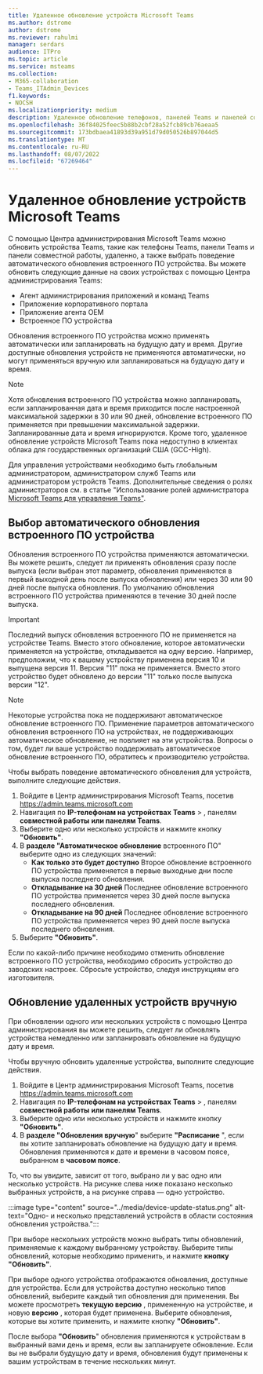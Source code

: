 ```yaml
---
title: Удаленное обновление устройств Microsoft Teams
ms.author: dstrome
author: dstrome
ms.reviewer: rahulmi
manager: serdars
audience: ITPro
ms.topic: article
ms.service: msteams
ms.collection:
- M365-collaboration
- Teams_ITAdmin_Devices
f1.keywords:
- NOCSH
ms.localizationpriority: medium
description: Удаленное обновление телефонов, панелей Teams и панелей совместной работы Microsoft Teams с помощью Центра администрирования Teams
ms.openlocfilehash: 36f84025feec5b88b2cbf28a52fcb89cb76aeaa5
ms.sourcegitcommit: 173bdbaea41893d39a951d79d050526b897044d5
ms.translationtype: MT
ms.contentlocale: ru-RU
ms.lasthandoff: 08/07/2022
ms.locfileid: "67269464"
---
```

# <a name="update-microsoft-teams-devices-remotely"></a>Удаленное обновление устройств Microsoft Teams

С помощью Центра администрирования Microsoft Teams можно обновить устройства Teams, такие как телефоны Teams, панели Teams и панели совместной работы, удаленно, а также выбрать поведение автоматического обновления встроенного ПО устройства. Вы можете обновить следующие данные на своих устройствах с помощью Центра администрирования Teams:

- Агент администрирования приложений и команд Teams
- Приложение корпоративного портала
- Приложение агента OEM
- Встроенное ПО устройства

Обновления встроенного ПО устройства можно применять автоматически или запланировать на будущую дату и время. Другие доступные обновления устройств не применяются автоматически, но могут применяться вручную или запланироваться на будущую дату и время.

> [!NOTE]
> Хотя обновления встроенного ПО устройства можно запланировать, если запланированная дата и время приходится после настроенной максимальной задержки в 30 или 90 дней, обновление встроенного ПО применяется при превышении максимальной задержки. Запланированные дата и время игнорируются. Кроме того, удаленное обновление устройств Microsoft Teams пока недоступно в клиентах облака для государственных организаций США (GCC-High).

Для управления устройствами необходимо быть глобальным администратором, администратором служб Teams или администратором устройств Teams. Дополнительные сведения о ролях администраторов см. в статье "Использование ролей администратора [Microsoft Teams для управления Teams"](../using-admin-roles.md).

## <a name="choose-automatic-device-firmware-update-behavior"></a>Выбор автоматического обновления встроенного ПО устройства

Обновления встроенного ПО устройства применяются автоматически. Вы можете решить, следует ли применять обновления сразу после выпуска (если выбран этот параметр, обновления применяются в первый выходной день после выпуска обновления) или через 30 или 90 дней после выпуска обновления. По умолчанию обновления встроенного ПО устройства применяются в течение 30 дней после выпуска.

> [!IMPORTANT]
> Последний выпуск обновления встроенного ПО не применяется на устройстве Teams. Вместо этого обновление, которое автоматически применяется на устройстве, откладывается на одну версию. Например, предположим, что к вашему устройству применена версия 10 и выпущена версия 11. Версия "11" пока не применяется. Вместо этого устройство будет обновлено до версии "11" только после выпуска версии "12".

> [!NOTE]
> Некоторые устройства пока не поддерживают автоматическое обновление встроенного ПО. Применение параметров автоматического обновления встроенного ПО на устройствах, не поддерживающих автоматическое обновление, не повлияет на эти устройства. Вопросы о том, будет ли ваше устройство поддерживать автоматическое обновление встроенного ПО, обратитесь к производителю устройства.

Чтобы выбрать поведение автоматического обновления для устройств, выполните следующие действия.

1. Войдите в Центр администрирования Microsoft Teams, посетив https://admin.teams.microsoft.com
2. Навигация по **IP-телефонам на устройствах** **Teams** > , панелям **совместной работы** **или панелям Teams**.
3. Выберите одно или несколько устройств и нажмите кнопку **"Обновить"**.
4. В **разделе "Автоматическое обновление** встроенного ПО" выберите одно из следующих значений:
    - **Как только это будет доступно** Второе обновление встроенного ПО устройства применяется в первые выходные дни после выпуска последнего обновления.
    - **Откладывание на 30 дней** Последнее обновление встроенного ПО устройства применяется через 30 дней после выпуска последнего обновления.
    - **Откладывание на 90 дней** Последнее обновление встроенного ПО устройства применяется через 90 дней после выпуска последнего обновления.
5. Выберите **"Обновить"**.

Если по какой-либо причине необходимо отменить обновление встроенного ПО устройства, необходимо сбросить устройство до заводских настроек. Сбросьте устройство, следуя инструкциям его изготовителя.  

## <a name="manually-update-remote-devices"></a>Обновление удаленных устройств вручную

При обновлении одного или нескольких устройств с помощью Центра администрирования вы можете решить, следует ли обновлять устройства немедленно или запланировать обновление на будущую дату и время.

Чтобы вручную обновить удаленные устройства, выполните следующие действия.

1. Войдите в Центр администрирования Microsoft Teams, посетив https://admin.teams.microsoft.com
2. Навигация по **IP-телефонам на устройствах** **Teams** > , панелям **совместной работы** **или панелям Teams**.
3. Выберите одно или несколько устройств и нажмите кнопку **"Обновить"**.
4. В **разделе "Обновления вручную**" выберите **"Расписание** ", если вы хотите запланировать обновление на будущую дату и время. Обновления применяются к дате и времени в часовом поясе, выбранном в **часовом поясе**.

То, что вы увидите, зависит от того, выбрано ли у вас одно или несколько устройств. На рисунке слева ниже показано несколько выбранных устройств, а на рисунке справа — одно устройство.

:::image type="content" source="../media/device-update-status.png" alt-text="Одно- и несколько представлений устройств в области состояния обновления устройства.":::

При выборе нескольких устройств можно выбрать типы обновлений, применяемые к каждому выбранному устройству. Выберите типы обновлений, которые необходимо применить, и нажмите **кнопку "Обновить"**.

При выборе одного устройства отображаются обновления, доступные для устройства. Если для устройства доступно несколько типов обновлений, выберите каждый тип обновления для применения. Вы можете просмотреть **текущую версию** , примененную на устройстве, и новую **версию** , которая будет применена. Выберите обновления, которые вы хотите применить, и нажмите кнопку **"Обновить"**.

После выбора **"Обновить**" обновления применяются к устройствам в выбранный вами день и время, если вы запланируете обновление. Если вы не выбрали будущую дату и время, обновления будут применены к вашим устройствам в течение нескольких минут.
